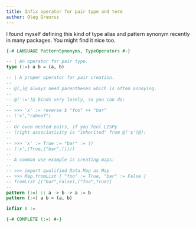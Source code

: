 ```yaml
---
title: Infix operator for pair type and term
author: Oleg Grenrus
---
```


I found myself defining this kind of type alias and pattern synonym
recently in many packages. You might find it nice too.

```haskell
{-# LANGUAGE PatternSynonyms, TypeOperators #-}

-- | An operator for pair type.
type (:=) a b = (a, b)

-- | A proper operator for pair creation.
--
-- @(,)@ always need parentheses which is often annoying.
--
-- @(':=')@ binds very losely, so you can do:
--
-- >>> 'x' := reverse $ "foo" ++ "bar"
-- ('x',"raboof")
--
-- Or even nested pairs, if you feel LISPy
-- (right associativity is "inherited" from @('$')@):
--
-- >>> 'x' := True := "bar" := ()
-- ('x',(True,("bar",())))
--
-- A common use example is creating maps:
--
-- >>> import qualified Data.Map as Map
-- >>> Map.fromList [ "foo" := True, "bar" := False ]
-- fromList [("bar",False),("foo",True)]
--
pattern (:=) :: a -> b -> a := b
pattern (:=) a b = (a, b)

infixr 0 :=

{-# COMPLETE (:=) #-}
```
